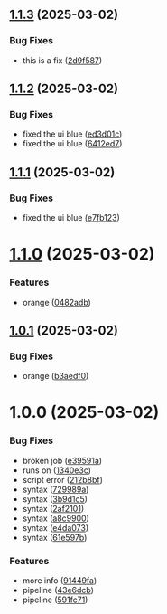 ## [1.1.3](https://github.com/voidraven-public/public/compare/v1.1.2...v1.1.3) (2025-03-02)


### Bug Fixes

* this is a fix ([2d9f587](https://github.com/voidraven-public/public/commit/2d9f5874aed68f7b2b7d2eed35d2b0073c43fde9))

## [1.1.2](https://github.com/voidraven-public/public/compare/v1.1.1...v1.1.2) (2025-03-02)


### Bug Fixes

* fixed the ui blue ([ed3d01c](https://github.com/voidraven-public/public/commit/ed3d01c0fc4e3275277d2c988065807614be2f43))
* fixed the ui blue ([6412ed7](https://github.com/voidraven-public/public/commit/6412ed75f588729a09db1fe4a86fb43b28df9d63))

## [1.1.1](https://github.com/voidraven-public/public/compare/v1.1.0...v1.1.1) (2025-03-02)


### Bug Fixes

* fixed the ui blue ([e7fb123](https://github.com/voidraven-public/public/commit/e7fb123a31115bfaf51d8b06052b5fdf79d8d3a4))

# [1.1.0](https://github.com/voidraven-public/public/compare/v1.0.1...v1.1.0) (2025-03-02)


### Features

* orange ([0482adb](https://github.com/voidraven-public/public/commit/0482adb68927ec7840cb113926caba590b45ee1b))

## [1.0.1](https://github.com/voidraven-public/public/compare/v1.0.0...v1.0.1) (2025-03-02)


### Bug Fixes

* orange ([b3aedf0](https://github.com/voidraven-public/public/commit/b3aedf0cb9fe196b5982301b303ca918aa92a9fa))

# 1.0.0 (2025-03-02)


### Bug Fixes

* broken job ([e39591a](https://github.com/voidraven-public/public/commit/e39591a1af5fcb9fc12a5aadb409b727ecf8709c))
* runs on ([1340e3c](https://github.com/voidraven-public/public/commit/1340e3c00f4eabc09ffab15f0493889fe431a025))
* script error ([212b8bf](https://github.com/voidraven-public/public/commit/212b8bf4874e98e85ee879b68f12c51696da352a))
* syntax ([729989a](https://github.com/voidraven-public/public/commit/729989a998fa9987246eae178e527719a2db2b71))
* syntax ([3b9d1c5](https://github.com/voidraven-public/public/commit/3b9d1c5e8ff3cfeafe054f202e9798ec4e3a9f4e))
* syntax ([2af2101](https://github.com/voidraven-public/public/commit/2af21019bdeb72441879890070d2fa455685e48a))
* syntax ([a8c9900](https://github.com/voidraven-public/public/commit/a8c99007e63e30b8b04e224c392da7ea987732e3))
* syntax ([e4da073](https://github.com/voidraven-public/public/commit/e4da073f1535a73a890ee21236189e5208ef59d5))
* syntax ([61e597b](https://github.com/voidraven-public/public/commit/61e597ba06447154d8a784a6c94ff11c241fc1a6))


### Features

* more info ([91449fa](https://github.com/voidraven-public/public/commit/91449fae83ce080902ba5d6dad4c4a219ee1b8e7))
* pipeline ([43e6dcb](https://github.com/voidraven-public/public/commit/43e6dcbb04aa24c703ad4ec2e3e415cb3cc09704))
* pipeline ([591fc71](https://github.com/voidraven-public/public/commit/591fc71063823a288cf7d0347d037418de065e04))

